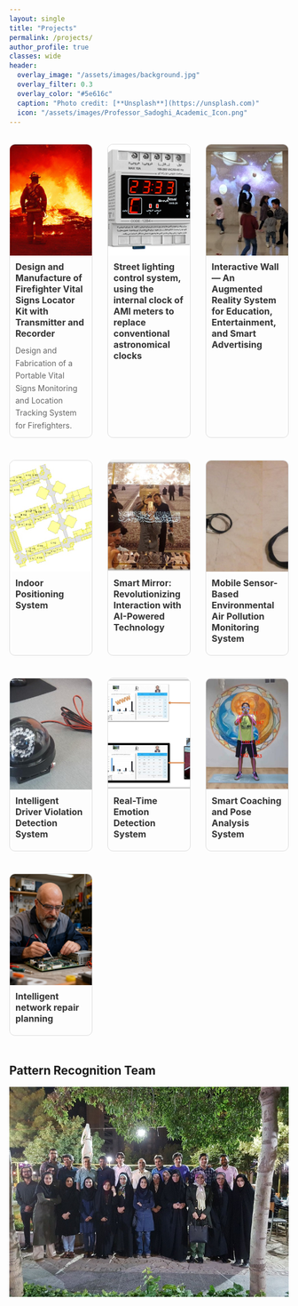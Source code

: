 ```yaml
---
layout: single
title: "Projects"
permalink: /projects/
author_profile: true
classes: wide
header:
  overlay_image: "/assets/images/background.jpg"
  overlay_filter: 0.3
  overlay_color: "#5e616c"
  caption: "Photo credit: [**Unsplash**](https://unsplash.com)"
  icon: "/assets/images/Professor_Sadoghi_Academic_Icon.png"
---
```


<div class="projects-grid" style="display: flex; flex-wrap: wrap; justify-content: space-between; gap: 20px;">
  <!-- پروژه ۱ -->
  <div class="project-card" style="width: calc(33.33% - 20px); border: 1px solid #ddd; border-radius: 10px; overflow: hidden; margin-bottom: 20px;">
    <a href="/projects/project-1/" style="text-decoration: none; color: inherit;">
      <img src="/assets/Projectsimages/FireMain.png" 
           alt="Project1" 
           class="project-image"
           style="width: 100%; height: 200px; object-fit: cover; display: block;">
      <div class="project-content" style="padding: 10px;">
        <h3 class="project-title" style="font-size: 16px; font-weight: bold; margin: 0 0 10px;">
          Design and Manufacture of Firefighter Vital Signs Locator Kit with Transmitter and Recorder
        </h3>
        <p class="project-description" style="font-size: 14px; margin: 0;">
          Design and Fabrication of a Portable Vital Signs Monitoring and Location Tracking System for Firefighters.
        </p>
      </div>
    </a>
  </div>

  <!-- پروژه ۲ -->
  <div class="project-card" style="width: calc(33.33% - 20px); border: 1px solid #ddd; border-radius: 10px; overflow: hidden; margin-bottom: 20px;">
    <a href="/projects/project-2/" style="text-decoration: none; color: inherit;">
      <img src="/assets/Projectsimages/StreetLight/Streetlightingcontrol.png" 
           alt="Project2" 
           class="project-image"
           style="width: 100%; height: 200px; object-fit: cover; display: block;">
      <div class="project-content" style="padding: 10px;">
        <h3 class="project-title" style="font-size: 16px; font-weight: bold; margin: 0 0 10px;">
          Street lighting control system, using the internal clock of AMI meters to replace conventional astronomical clocks
        </h3>
      </div>
    </a>
  </div>

  <!-- پروژه ۳ -->
  <div class="project-card" style="width: calc(33.33% - 20px); border: 1px solid #ddd; border-radius: 10px; overflow: hidden; margin-bottom: 20px;">
    <a href="/projects/project-3/" style="text-decoration: none; color: inherit;">
      <img src="/assets/Projectsimages/InteractiveWall/InteractiveWall_4.png" 
           alt="Project3" 
           class="project-image"
           style="width: 100%; height: 200px; object-fit: cover; display: block;">
      <div class="project-content" style="padding: 10px;">
        <h3 class="project-title" style="font-size: 16px; font-weight: bold; margin: 0 0 10px;">
          Interactive Wall — An Augmented Reality System for Education, Entertainment, and Smart Advertising
        </h3>
      </div>
    </a>
  </div>

  <!-- پروژه 4 -->
  <div class="project-card" style="width: calc(33.33% - 20px); border: 1px solid #ddd; border-radius: 10px; overflow: hidden; margin-bottom: 20px;">
    <a href="/projects/project-4/" style="text-decoration: none; color: inherit;">
      <img src="/assets/Projectsimages/IPS/EngineeringFUM.png" 
           alt="Project4" 
           class="project-image"
           style="width: 100%; height: 200px; object-fit: cover; display: block;">
      <div class="project-content" style="padding: 10px;">
        <h3 class="project-title" style="font-size: 16px; font-weight: bold; margin: 0 0 10px;">
          Indoor Positioning System
        </h3>
      </div>
    </a>
  </div>

<!-- پروژه 5 -->
  <div class="project-card" style="width: calc(33.33% - 20px); border: 1px solid #ddd; border-radius: 10px; overflow: hidden; margin-bottom: 20px;">
    <a href="/projects/project-5/" style="text-decoration: none; color: inherit;">
      <img src="/assets/Projectsimages/SmartMirror/SmartMirrorMain.jpg" 
           alt="Project5" 
           class="project-image"
           style="width: 100%; height: 200px; object-fit: cover; display: block;">
      <div class="project-content" style="padding: 10px;">
        <h3 class="project-title" style="font-size: 16px; font-weight: bold; margin: 0 0 10px;">
          Smart Mirror: Revolutionizing Interaction with AI-Powered Technology
        </h3>
      </div>
    </a>
  </div>


<!-- پروژه 6 -->
  <div class="project-card" style="width: calc(33.33% - 20px); border: 1px solid #ddd; border-radius: 10px; overflow: hidden; margin-bottom: 20px;">
    <a href="/projects/project-6/" style="text-decoration: none; color: inherit;">
      <img src="/assets/Projectsimages/AirPollution/AirPolution_Sensor.jpg" 
           alt="Project6" 
           class="project-image"
           style="width: 100%; height: 200px; object-fit: cover; display: block;">
      <div class="project-content" style="padding: 10px;">
        <h3 class="project-title" style="font-size: 16px; font-weight: bold; margin: 0 0 10px;">
          Mobile Sensor-Based Environmental Air Pollution Monitoring System 
        </h3>
      </div>
    </a>
  </div>
  
  <!-- پروژه 7 -->
  <div class="project-card" style="width: calc(33.33% - 20px); border: 1px solid #ddd; border-radius: 10px; overflow: hidden; margin-bottom: 20px;">
    <a href="/projects/project-7/" style="text-decoration: none; color: inherit;">
      <img src="/assets/Projectsimages/IntelligentDriver/Embede_AI_Camera.jpg" 
           alt="Project7" 
           class="project-image"
           style="width: 100%; height: 200px; object-fit: cover; display: block;">
      <div class="project-content" style="padding: 10px;">
        <h3 class="project-title" style="font-size: 16px; font-weight: bold; margin: 0 0 10px;">
          Intelligent Driver Violation Detection System
        </h3>
      </div>
    </a>
  </div>

  <!-- پروژه 8 -->
  <div class="project-card" style="width: calc(33.33% - 20px); border: 1px solid #ddd; border-radius: 10px; overflow: hidden; margin-bottom: 20px;">
    <a href="/projects/project-8/" style="text-decoration: none; color: inherit;">
      <img src="/assets/Projectsimages/Emotionimages/EmotionalDetector.jpg" 
           alt="Project8" 
           class="project-image"
           style="width: 100%; height: 200px; object-fit: cover; display: block;">
      <div class="project-content" style="padding: 10px;">
        <h3 class="project-title" style="font-size: 16px; font-weight: bold; margin: 0 0 10px;">
          Real-Time Emotion Detection System
        </h3>
      </div>
    </a>
  </div>

  <!-- پروژه 9 -->
  <div class="project-card" style="width: calc(33.33% - 20px); border: 1px solid #ddd; border-radius: 10px; overflow: hidden; margin-bottom: 20px;">
    <a href="/projects/project-9/" style="text-decoration: none; color: inherit;">
      <img src="/assets/Projectsimages/SmartCoach/Skeleton_Extraction.jpg" 
           alt="Project9" 
           class="project-image"
           style="width: 100%; height: 200px; object-fit: cover; display: block;">
      <div class="project-content" style="padding: 10px;">
        <h3 class="project-title" style="font-size: 16px; font-weight: bold; margin: 0 0 10px;">
          Smart Coaching and Pose Analysis System
        </h3>
      </div>
    </a>
  </div>

  <!-- پروژه 9 -->
  <div class="project-card" style="width: calc(33.33% - 20px); border: 1px solid #ddd; border-radius: 10px; overflow: hidden; margin-bottom: 20px;">
    <a href="/projects/repairprogramming/" style="text-decoration: none; color: inherit;">
      <img src="/assets/Projectsimages/Repairplanning/repairplanning1.jpg" 
           alt="repairProject" 
           class="project-image"
           style="width: 100%; height: 200px; object-fit: cover; display: block;">
      <div class="project-content" style="padding: 10px;">
        <h3 class="project-title" style="font-size: 16px; font-weight: bold; margin: 0 0 10px;">
          Intelligent network repair planning
        </h3>
      </div>
    </a>
  </div>


</div>

<style>
.projects-grid {
  display: grid;
  grid-template-columns: repeat(auto-fill, minmax(300px, 1fr));
  gap: 2rem;
  margin-top: 2rem;
}

.project-card {
  border: 1px solid #eaeaea;
  border-radius: 8px;
  overflow: hidden;
  transition: transform 0.3s ease, box-shadow 0.3s ease;
}

.project-card:hover {
  transform: translateY(-5px);
  box-shadow: 0 10px 20px rgba(0,0,0,0.1);
}

.project-image {
  width: 100%;
  height: 200px;
  object-fit: cover;
}

.project-content {
  padding: 1.5rem;
}

.project-title {
  margin-top: 0;
  color: #333;
}

.project-description {
  color: #666;
  line-height: 1.6;
}
</style>


## Pattern Recognition Team

![PRGroup](/assets/images/PR_Goup.png)
